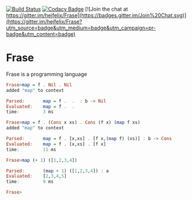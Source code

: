 [![Build Status](https://travis-ci.org/hejfelix/Frase.svg?branch=master)](https://travis-ci.org/hejfelix/Frase) [![Codacy Badge](https://api.codacy.com/project/badge/5ac7eafc7a5d4f638d6ce89cdabe318c)](https://www.codacy.com/app/hejfelix/Frase)  [![Join the chat at https://gitter.im/hejfelix/Frase](https://badges.gitter.im/Join%20Chat.svg)](https://gitter.im/hejfelix/Frase?utm_source=badge&utm_medium=badge&utm_campaign=pr-badge&utm_content=badge)

# Frase

Frase is a programming language

```haskell
Frase>map = f . Nil . Nil
added "map" to context

Parsed:       map = f .  .  : b -> Nil
Evaluated:    map = f .  . 
time:         3 ms

Frase>map = f . (Cons x xs) . Cons (f x) (map f xs)
added "map" to context

Parsed:       map = f . [x,xs] . [f x,(map f) (xs)] : b -> Cons
Evaluated:    map = f . [x,xs] . [f x]
time:         11 ms

Frase>map (+ 1) ([1,2,3,4])

Parsed:       (map + 1) ([1,2,3,4]) : a
Evaluated:    [2,3,4,5]
time:         9 ms

Frase>
```
